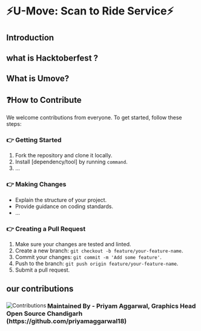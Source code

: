 # ⚡U-Move: Scan to Ride Service⚡

## Introduction
## what is Hacktoberfest ?
## What is Umove?
## ❓How to Contribute

We welcome contributions from everyone. To get started, follow these steps:

### 👉 Getting Started

1. Fork the repository and clone it locally.
2. Install [dependency/tool] by running `command`.
3. ...
   
### 👉 Making Changes

- Explain the structure of your project.
- Provide guidance on coding standards.
- ...

### 👉 Creating a Pull Request

1. Make sure your changes are tested and linted.
2. Create a new branch: `git checkout -b feature/your-feature-name`.
3. Commit your changes: `git commit -m 'Add some feature'`.
4. Push to the branch: `git push origin feature/your-feature-name`.
5. Submit a pull request.

## our contributions
   

<div align="left">
  <img src="https://contrib.rocks/image?repo=priyamaggarwal18/Game_Hub1" alt="Contributions" align="left">
  <h3 align="left">Maintained By - Priyam Aggarwal, Graphics Head Open Source Chandigarh (https://github.com/priyamaggarwal18)</h3>
</div>
